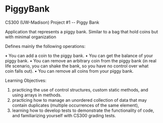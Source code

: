 # PiggyBank

CS300 (UW-Madison) Project #1 -- Piggy Bank

Application that represents a piggy bank. Similar to a bag that hold coins but with minimal organization

Defines mainly the following operations:

• You can add a coin to the piggy bank.
• You can get the balance of your piggy bank.
• You can remove an arbitrary coin from the piggy bank (in real life scenario, you can shake the bank, so you have no control over what coin falls out).
• You can remove all coins from your piggy bank.

Learning Objectives:

1) practicing the use of control structures, custom static methods, and using arrays in methods.
2) practicing how to manage an unordered collection of data that may contain duplicates (multiple occurrences of the same element),
3) learning how to develop tests to demonstrate the functionality of code, and familiarizing yourself with CS300 grading tests.

